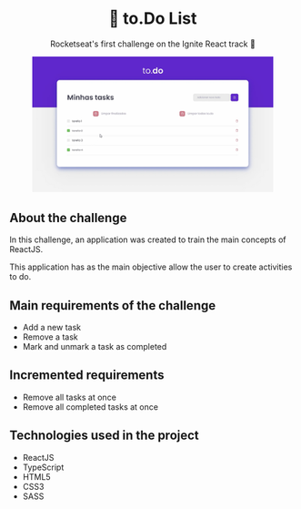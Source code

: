 <h1 align="center">🔗 to.Do List</h1>
<p align="center"><a src="https://github.com/Rocketseat">Rocketseat's</a> first challenge on the Ignite React track 🚀 </p>
<figure>
  <img src="./assets/logo-desafio01.png" alt="Logo">
</figure>
<div>
  <h2>About the challenge</h2>
  <p>In this challenge, an application was created to train the main concepts of ReactJS.</p>
  <p>This application has as the main objective allow the user to create activities to do.</p>
  
  <h2>Main requirements of the challenge</h2>
  <ul>
    <li>Add a new task</li>
    <li>Remove a task</li>
    <li>Mark and unmark a task as completed</li>
  </ul>
  
   <h2>Incremented requirements</h2>
  <ul>
    <li>Remove all tasks at once</li>
    <li>Remove all completed tasks at once</li>
  </ul>
  
  <h2>Technologies used in the project</h2>
  <ul>
    <li>ReactJS</li>
    <li>TypeScript</li>
    <li>HTML5</li>
    <li>CSS3</li>
    <li>SASS</li>
  </ul>
  
</div>
